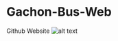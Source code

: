 # Gachon-Bus-Web
Github Website 
![alt text](https://avatars2.githubusercontent.com/u/45937750?s=460&v=4)
